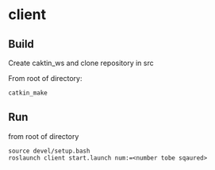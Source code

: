 # client

## Build
Create caktin_ws and clone repository in src

From root of directory:
```
catkin_make
```

## Run
from root of directory 
```
source devel/setup.bash
roslaunch client start.launch num:=<number tobe sqaured>
```

